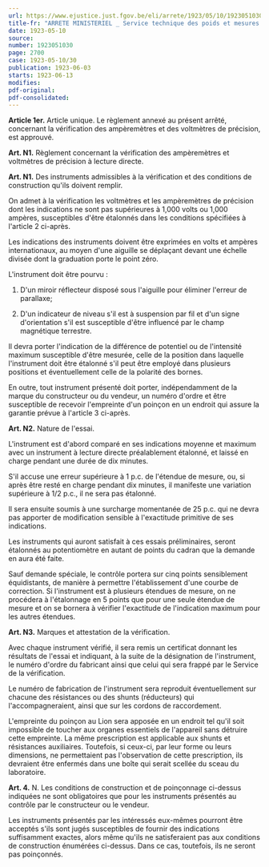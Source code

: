 ```yaml
---
url: https://www.ejustice.just.fgov.be/eli/arrete/1923/05/10/1923051030/justel
title-fr: "ARRETE MINISTERIEL _ Service technique des poids et mesures et de l'étalonnage électrique. _ Réglementation. _ Vérification des ampèremètres et des voltmètres de précision."
date: 1923-05-10
source:
number: 1923051030
page: 2700
case: 1923-05-10/30
publication: 1923-06-03
starts: 1923-06-13
modifies:
pdf-original:
pdf-consolidated:
---
```


**Article 1er.** Article unique. Le règlement annexé au présent arrêté, concernant la vérification des ampèremètres et des voltmètres de précision, est approuvé.

**Art. N1.** Règlement concernant la vérification des ampèremètres et voltmètres de précision à lecture directe.

**Art. N1.** Des instruments admissibles à la vérification et des conditions de construction qu'ils doivent remplir.

On admet à la vérification les voltmètres et les ampèremètres de précision dont les indications ne sont pas supérieures à 1,000 volts ou 1,000 ampères, susceptibles d'être étalonnés dans les conditions spécifiées à l'article 2 ci-après.

Les indications des instruments doivent être exprimées en volts et ampères internationaux, au moyen d'une aiguille se déplaçant devant une échelle divisée dont la graduation porte le point zéro.

L'instrument doit être pourvu :

1. D'un miroir réflecteur disposé sous l'aiguille pour éliminer l'erreur de parallaxe;

2. D'un indicateur de niveau s'il est à suspension par fil et d'un signe d'orientation s'il est susceptible d'être influencé par le champ magnétique terrestre.

Il devra porter l'indication de la différence de potentiel ou de l'intensité maximum susceptible d'être mesurée, celle de la position dans laquelle l'instrument doit être étalonné s'il peut être employé dans plusieurs positions et éventuellement celle de la polarité des bornes.

En outre, tout instrument présenté doit porter, indépendamment de la marque du constructeur ou du vendeur, un numéro d'ordre et être susceptible de recevoir l'empreinte d'un poinçon en un endroit qui assure la garantie prévue à l'article 3 ci-après.

**Art. N2.** Nature de l'essai.

L'instrument est d'abord comparé en ses indications moyenne et maximum avec un instrument à lecture directe préalablement étalonné, et laissé en charge pendant une durée de dix minutes.

S'il accuse une erreur supérieure à 1 p.c. de l'étendue de mesure, ou, si après être resté en charge pendant dix minutes, il manifeste une variation supérieure à 1/2 p.c., il ne sera pas étalonné.

Il sera ensuite soumis à une surcharge momentanée de 25 p.c. qui ne devra pas apporter de modification sensible à l'exactitude primitive de ses indications.

Les instruments qui auront satisfait à ces essais préliminaires, seront étalonnés au potentiomètre en autant de points du cadran que la demande en aura été faite.

Sauf demande spéciale, le contrôle portera sur cinq points sensiblement équidistants, de manière à permettre l'établissement d'une courbe de correction. Si l'instrument est à plusieurs étendues de mesure, on ne procédera à l'étalonnage en 5 points que pour une seule étendue de mesure et on se bornera à vérifier l'exactitude de l'indication maximum pour les autres étendues.

**Art. N3.** Marques et attestation de la vérification.

Avec chaque instrument vérifié, il sera remis un certificat donnant les résultats de l'essai et indiquant, à la suite de la désignation de l'instrument, le numéro d'ordre du fabricant ainsi que celui qui sera frappé par le Service de la vérification.

Le numéro de fabrication de l'instrument sera reproduit éventuellement sur chacune des résistances ou des shunts (réducteurs) qui l'accompagneraient, ainsi que sur les cordons de raccordement.

L'empreinte du poinçon au Lion sera apposée en un endroit tel qu'il soit impossible de toucher aux organes essentiels de l'appareil sans détruire cette empreinte. La même prescription est applicable aux shunts et résistances auxiliaires. Toutefois, si ceux-ci, par leur forme ou leurs dimensions, ne permettaient pas l'observation de cette prescription, ils devraient être enfermés dans une boîte qui serait scellée du sceau du laboratoire.

**Art. 4.** N. Les conditions de construction et de poinçonnage ci-dessus indiquées ne sont obligatoires que pour les instruments présentés au contrôle par le constructeur ou le vendeur.

Les instruments présentés par les intéressés eux-mêmes pourront être acceptés s'ils sont jugés susceptibles de fournir des indications suffisamment exactes, alors même qu'ils ne satisferaient pas aux conditions de construction énumérées ci-dessus. Dans ce cas, toutefois, ils ne seront pas poinçonnés.
